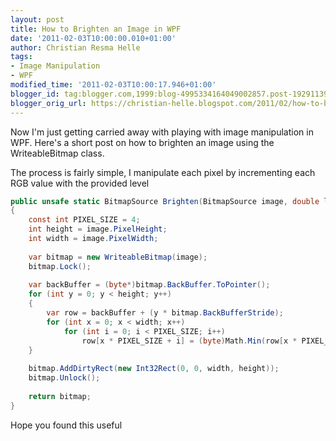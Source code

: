 ```yaml
---
layout: post
title: How to Brighten an Image in WPF
date: '2011-02-03T10:00:00.010+01:00'
author: Christian Resma Helle
tags:
- Image Manipulation
- WPF
modified_time: '2011-02-03T10:00:17.946+01:00'
blogger_id: tag:blogger.com,1999:blog-4995334164049002857.post-1929113951975840048
blogger_orig_url: https://christian-helle.blogspot.com/2011/02/how-to-brighten-image-in-wpf.html
---
```


Now I'm just getting carried away with playing with image manipulation in WPF. Here's a short post on how to brighten an image using the WriteableBitmap class.

The process is fairly simple, I manipulate each pixel by incrementing each RGB value with the provided level

```csharp
public unsafe static BitmapSource Brighten(BitmapSource image, double level)
{
    const int PIXEL_SIZE = 4;
    int height = image.PixelHeight;
    int width = image.PixelWidth;
 
    var bitmap = new WriteableBitmap(image);            
    bitmap.Lock();
 
    var backBuffer = (byte*)bitmap.BackBuffer.ToPointer();
    for (int y = 0; y < height; y++)
    {
        var row = backBuffer + (y * bitmap.BackBufferStride);
        for (int x = 0; x < width; x++)
            for (int i = 0; i < PIXEL_SIZE; i++)
                row[x * PIXEL_SIZE + i] = (byte)Math.Min(row[x * PIXEL_SIZE + i] + level, 255);
    }
 
    bitmap.AddDirtyRect(new Int32Rect(0, 0, width, height));
    bitmap.Unlock();
 
    return bitmap;
}
```

Hope you found this useful